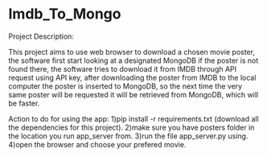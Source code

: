 # Imdb_To_Mongo
Project Description:

This project aims to use web browser to download a chosen movie poster,
the software first start looking at a designated MongoDB if the poster is not found there,
the software tries to download it from IMDB through API request using API key,
after downloading the poster from IMDB to the local computer the poster is inserted to MongoDB,
so the next time the very same poster will be requested it will be retrieved from MongoDB,
which will be faster.

Action to do for using the app:
1)pip install -r requirements.txt (download all the dependencies for this project).
2)make sure you have posters folder in the location you run app_server from.
3)run the file app_server.py using.
4)open the browser and choose your prefered movie.
